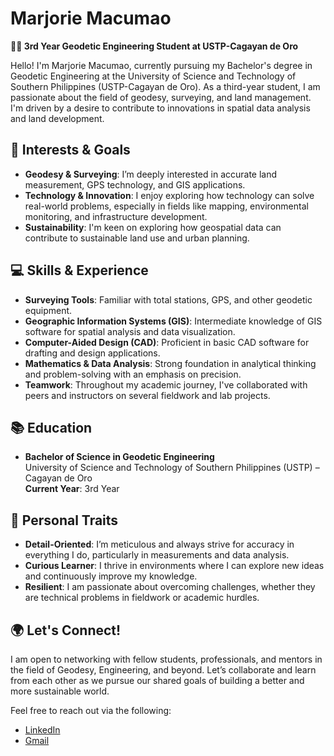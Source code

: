 # Marjorie Macumao

**👩‍🎓 3rd Year Geodetic Engineering Student at USTP-Cagayan de Oro**

Hello! I'm Marjorie Macumao, currently pursuing my Bachelor's degree in Geodetic Engineering at the University of Science and Technology of Southern Philippines (USTP-Cagayan de Oro). As a third-year student, I am passionate about the field of geodesy, surveying, and land management. I'm driven by a desire to contribute to innovations in spatial data analysis and land development.

## 🔭 Interests & Goals
- **Geodesy & Surveying**: I’m deeply interested in accurate land measurement, GPS technology, and GIS applications.
- **Technology & Innovation**: I enjoy exploring how technology can solve real-world problems, especially in fields like mapping, environmental monitoring, and infrastructure development.
- **Sustainability**: I'm keen on exploring how geospatial data can contribute to sustainable land use and urban planning.
  
## 💻 Skills & Experience
- **Surveying Tools**: Familiar with total stations, GPS, and other geodetic equipment.
- **Geographic Information Systems (GIS)**: Intermediate knowledge of GIS software for spatial analysis and data visualization.
- **Computer-Aided Design (CAD)**: Proficient in basic CAD software for drafting and design applications.
- **Mathematics & Data Analysis**: Strong foundation in analytical thinking and problem-solving with an emphasis on precision.
- **Teamwork**: Throughout my academic journey, I've collaborated with peers and instructors on several fieldwork and lab projects.

## 📚 Education
- **Bachelor of Science in Geodetic Engineering**  
  University of Science and Technology of Southern Philippines (USTP) – Cagayan de Oro  
  **Current Year**: 3rd Year

## 🌱 Personal Traits
- **Detail-Oriented**: I’m meticulous and always strive for accuracy in everything I do, particularly in measurements and data analysis.
- **Curious Learner**: I thrive in environments where I can explore new ideas and continuously improve my knowledge.
- **Resilient**: I am passionate about overcoming challenges, whether they are technical problems in fieldwork or academic hurdles.

## 🌍 Let's Connect!
I am open to networking with fellow students, professionals, and mentors in the field of Geodesy, Engineering, and beyond. Let’s collaborate and learn from each other as we pursue our shared goals of building a better and more sustainable world.

Feel free to reach out via the following:
- [LinkedIn](https://www.linkedin.com/in/macumao-marjorie-44a2b7327/)
- [Gmail](mailto:marj17macumao@email.com)

